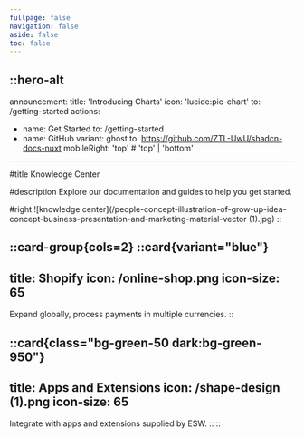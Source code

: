 ```yaml
---
fullpage: false
navigation: false
aside: false
toc: false
---
```


::hero-alt
---
announcement:
  title: 'Introducing Charts'
  icon: 'lucide:pie-chart'
  to: /getting-started
actions:
  - name: Get Started
    to: /getting-started
  - name: GitHub
    variant: ghost
    to: https://github.com/ZTL-UwU/shadcn-docs-nuxt
mobileRight: 'top' # 'top' | 'bottom'
---

#title
Knowledge Center

#description
Explore our documentation and guides to help you get started.

#right
![knowledge center](/people-concept-illustration-of-grow-up-idea-concept-business-presentation-and-marketing-material-vector (1).jpg)
::

::card-group{cols=2}
  ::card{variant="blue"}
  ---
  title: Shopify
  icon: /online-shop.png
  icon-size: 65
  ---
  Expand globally, process payments in multiple currencies.
  ::

  ::card{class="bg-green-50 dark:bg-green-950"}
  ---
  title: Apps and Extensions
  icon: /shape-design (1).png
  icon-size: 65
  ---
  Integrate with apps and extensions supplied by ESW.
  ::
:: 
